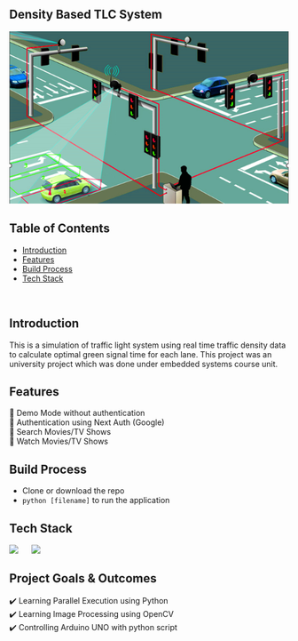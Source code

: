 ## Density Based TLC System

![cover](cover.png)

## Table of Contents

- [Introduction](#introduction)
- [Features](#features)
- [Build Process](#build-process)
- [Tech Stack](#tech-stack)

<br/>

## Introduction

<!-- ![main image]() -->
This is a simulation of traffic light system using real time traffic density data to calculate optimal green signal time for each lane. This project was an university project which was done under embedded systems course unit.


## Features

🚀 Demo Mode without authentication <br/>
🚀 Authentication using Next Auth (Google) <br/>
🚀 Search Movies/TV Shows <br/>
🚀 Watch Movies/TV Shows <br/>

## Build Process

- Clone or download the repo
- `python [filename]` to run the application


## Tech Stack

<p float="left">
    <img src="https://cdn.sanity.io/images/1z5g6za5/production/bd2a6de3d6a228a66c977bcbb241bcde4a42b17d-64x64.png?w=2000&fit=max&auto=format" width="60"  style="padding-right:20px"/>
    <img src="https://cdn.sanity.io/images/1z5g6za5/production/08a80d64e4f831d3aeaba1106f14f46f678a9c7e-2623x2436.png?w=2000&fit=max&auto=format" width="60"  style="padding-right:20px"/>


## Project Goals & Outcomes

✔️ Learning Parallel Execution using Python <br/>
✔️ Learning Image Processing using OpenCV <br/>
✔️ Controlling Arduino UNO with python script